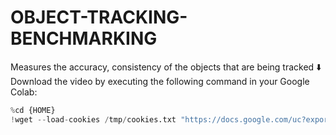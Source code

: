# OBJECT-TRACKING-BENCHMARKING
Measures the accuracy, consistency of the objects that are being tracked
⬇️ Download the video by executing the following command in your Google Colab:

```python
%cd {HOME}
!wget --load-cookies /tmp/cookies.txt "https://docs.google.com/uc?export=download&confirm=$(wget --quiet --save-cookies /tmp/cookies.txt --keep-session-cookies --no-check-certificate 'https://docs.google.com/uc?export=download&id=1pz68D1Gsx80MoPg-_q-IbEdESEmyVLm-' -O- | sed -rn 's/.*confirm=([0-9A-Za-z_]+).*/\1\n/p')&id=1pz68D1Gsx80MoPg-_q-IbEdESEmyVLm-" -O vehicle-counting.mp4 && rm -rf /tmp/cookies.txt
```
